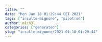 ```yaml
---
title: ""
date: "Mon Jan 18 01:29:44 CET 2021"
tags: ["insulte-mignone", "pipotron"]
author: m1ch3l
categories: ["generated"]
slug: "insulte-mignone/2021-01-18-01:29:44"
---
```



